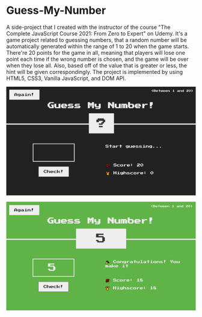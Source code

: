 # Guess-My-Number

A side-project that I created with the instructor of the course "The Complete JavaScript Course 2021: From Zero to Expert" on Udemy. It's a game project related to guessing numbers, that a random number will be automatically generated within the range of 1 to 20 when the game starts. There're 20 points for the game in all, meaning that players will lose one point each time if the wrong number is chosen, and the game will be over when they lose all. Also, based off of the value that is greater or less, the hint will be given correspondingly. The project is implemented by using HTML5, CSS3, Vanilla JavaScript, and DOM API.

![plot](init.png)

![plot](victory.png)

